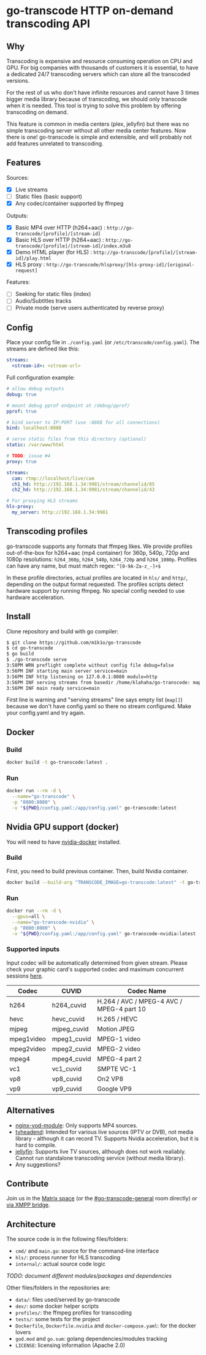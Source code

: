 # go-transcode HTTP on-demand transcoding API

## Why

Transcoding is expensive and resource consuming operation on CPU and GPU. For big companies with thousands of customers it is essential, to have a dedicated 24/7 transcoding servers which can store all the transcoded versions.

For the rest of us who don't have infinite resources and cannot have 3 times bigger media library because of transcoding, we should only transcode when it is needed. This tool is trying to solve this problem by offering transcoding on demand.

This feature is common in media centers (plex, jellyfin) but there was no simple transcoding server without all other media center features. Now there is one! go-transcode is simple and extensible, and will probably not add features unrelated to transcoding.

## Features

Sources:
- [x] Live streams
- [ ] Static files (basic support)
- [x] Any codec/container supported by ffmpeg

Outputs:
- [x] Basic MP4 over HTTP (h264+aac) : `http://go-transcode/[profile]/[stream-id]`
- [x] Basic HLS over HTTP (h264+aac) : `http://go-transcode/[profile]/[stream-id]/index.m3u8`
- [x] Demo HTML player (for HLS) : `http://go-transcode/[profile]/[stream-id]/play.html`
- [x] HLS proxy : `http://go-transcode/hlsproxy/[hls-proxy-id]/[original-request]`

Features:
- [ ] Seeking for static files (index)
- [ ] Audio/Subtitles tracks
- [ ] Private mode (serve users authenticated by reverse proxy)

## Config

Place your config file in `./config.yaml` (or `/etc/transcode/config.yaml`). The streams are defined like this:

```yaml
streams:
  <stream-id>: <stream-url>
```

Full configuration example:

```yaml
# allow debug outputs
debug: true

# mount debug pprof endpoint at /debug/pprof/
pprof: true

# bind server to IP:PORT (use :8888 for all connections)
bind: localhost:8888

# serve static files from this directory (optional)
static: /var/www/html

# TODO: issue #4
proxy: true

streams:
  cam: rtmp://localhost/live/cam
  ch1_hd: http://192.168.1.34:9981/stream/channelid/85
  ch2_hd: http://192.168.1.34:9981/stream/channelid/43

# For proxying HLS streams
hls-proxy:
  my_server: http://192.168.1.34:9981

```

## Transcoding profiles

go-transcode supports any formats that ffmpeg likes. We provide profiles out-of-the-box for h264+aac (mp4 container) for 360p, 540p, 720p and 1080p resolutions: `h264_360p`, `h264_540p`, `h264_720p` and `h264_1080p`. Profiles can have any name, but must match regex: `^[0-9A-Za-z_-]+$`

In these profile directories, actual profiles are located in `hls/` and `http/`, depending on the output format requested. The profiles scripts detect hardware support by running ffmpeg. No special config needed to use hardware acceleration.

## Install

Clone repository and build with go compiler:

```sh
$ git clone https://github.com/m1k1o/go-transcode
$ cd go-transcode
$ go build
$ ./go-transcode serve
3:58PM WRN preflight complete without config file debug=false
3:56PM INF starting main server service=main
3:56PM INF http listening on 127.0.0.1:8080 module=http
3:56PM INF serving streams from basedir /home/klahaha/go-transcode: map[] service=main
3:56PM INF main ready service=main
```

First line is warning and "serving streams" line says empty list (`map[]`) because we don't have config.yaml so there no stream configured. Make your config.yaml and try again.

## Docker

### Build

```sh
docker build -t go-transcode:latest .
```

### Run

```sh
docker run --rm -d \
  --name="go-transcode" \
  -p "8080:8080" \
  -v "${PWD}/config.yaml:/app/config.yaml" go-transcode:latest
```

## Nvidia GPU support (docker)

You will need to have [nvidia-docker](https://github.com/NVIDIA/nvidia-docker) installed.

### Build

First, you need to build previous container. Then, build Nvidia container.

```sh
docker build --build-arg "TRANSCODE_IMAGE=go-transcode:latest" -t go-transcode-nvidia:latest -f Dockerfile.nvidia .
```

### Run

```sh
docker run --rm -d \
  --gpus=all \
  --name="go-transcode-nvidia" \
  -p "8080:8080" \
  -v "${PWD}/config.yaml:/app/config.yaml" go-transcode-nvidia:latest
```

### Supported inputs

Input codec will be automatically determined from given stream. Please check your graphic card's supported codec and maximum concurrent sessions [here](https://developer.nvidia.com/video-encode-decode-gpu-support-matrix).

| Codec      | CUVID       | Codec Name                                |
| ---------- | ----------- | ----------------------------------------- |
| h264       | h264_cuvid  | H.264 / AVC / MPEG-4 AVC / MPEG-4 part 10 |
| hevc       | hevc_cuvid  | H.265 / HEVC                              |
| mjpeg      | mjpeg_cuvid | Motion JPEG                               |
| mpeg1video | mpeg1_cuvid | MPEG-1 video                              |
| mpeg2video | mpeg2_cuvid | MPEG-2 video                              |
| mpeg4      | mpeg4_cuvid | MPEG-4 part 2                             |
| vc1        | vc1_cuvid   | SMPTE VC-1                                |
| vp8        | vp8_cuvid   | On2 VP8                                   |
| vp9        | vp9_cuvid   | Google VP9                                |

## Alternatives

- [nginx-vod-module](https://github.com/kaltura/nginx-vod-module): Only supports MP4 sources.
- [tvheadend](https://tvheadend.org/): Intended for various live sources (IPTV or DVB), not media library - although it can record TV. Supports Nvidia acceleration, but it is hard to compile.
- [jellyfin](https://github.com/jellyfin/jellyfin): Supports live TV sources, although does not work realiably. Cannot run standalone transcoding service (without media library).
- Any suggestions?

## Contribute

Join us in the [Matrix space](https://matrix.to/#/#go-transcode:proxychat.net) (or the [#go-transcode-general](https://matrix.to/#/#go-transcode-general:proxychat.net) room directly) or [via XMPP bridge](xmpp:#go-transcode-general#proxychat.net@matrix.org).

## Architecture

The source code is in the following files/folders:

- `cmd/` and `main.go`: source for the command-line interface
- `hls/`: process runner for HLS transcoding
- `internal/`: actual source code logic

*TODO: document different modules/packages and dependencies*

Other files/folders in the repositories are:

- `data/`: files used/served by go-transcode
- `dev/`: some docker helper scripts
- `profiles/`: the ffmpeg profiles for transcoding
- `tests/`: some tests for the project
- `Dockerfile`, `Dockerfile.nvidia` and `docker-compose.yaml`: for the docker lovers
- `god.mod` and `go.sum`: golang dependencies/modules tracking
- `LICENSE`: licensing information (Apache 2.0)
